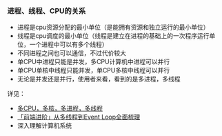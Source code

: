 ### 进程、线程、CPU的关系

- 进程是cpu资源分配的最小单位（是能拥有资源和独立运行的最小单位）
- 线程是cpu调度的最小单位（线程是建立在进程的基础上的一次程序运行单位，一个进程中可以有多个线程）
- 不同进程之间也可以通信，不过代价较大
- 单CPU中进程只能是并发，多CPU计算机中进程可以并行
- 单CPU单核中线程只能并发，单CPU多核中线程可以并行
- 无论是并发还是并行，使用者来看，看到的是多进程，多线程

详见：
- [多CPU，多核，多进程，多线程](https://www.cnblogs.com/csfeng/p/8670704.html)
- [「前端进阶」从多线程到Event Loop全面梳理](https://juejin.im/post/5d5b4c2df265da03dd3d73e5)
- 深入理解计算机系统
